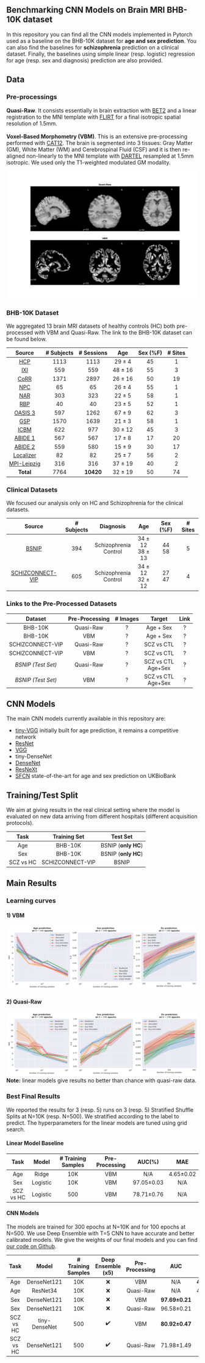 
## Benchmarking CNN Models on Brain MRI BHB-10K dataset

In this repository you can find all the CNN models implemented in Pytorch used as a baseline on the 
BHB-10K dataset for **age and sex prediction**. You can also find the baselines for **schizophrenia** prediction
on a clinical dataset. Finally, the baselines using simple linear (resp. logistic) regression for age
(resp. sex and diagnosis) prediction are also provided.

## Data 
### Pre-processings

**Quasi-Raw**. It consists essentially in brain extraction with [BET2](http://poc.vl-e.nl/distribution/manual/fsl-3.2/bet2) 
and a linear registration to the MNI template with [FLIRT](https://fsl.fmrib.ox.ac.uk/fsl/fslwiki/FLIRT) for a final 
isotropic spatial resolution of 1.5mm.\
\
**Voxel-Based Morphometry (VBM)**. This is an extensive pre-processing performed with [CAT12](http://www.neuro.uni-jena.de/cat/). 
The brain is segmented into 3 tissues: Gray Matter (GM), White Matter (WM) and Cerebrospinal Fluid (CSF) and it is then re-aligned 
non-linearly to the MNI template with [DARTEL](https://pubmed.ncbi.nlm.nih.gov/17761438) resampled at 1.5mm isotropic.
 We used only the T1-weighted modulated GM modality.  

![Alt text](images/cat12_quasi_raw_examples.png)


### BHB-10K Dataset 

We aggregated 13 brain MRI datasets of healthy controls (HC) both pre-processed with VBM and Quasi-Raw.
The link to the BHB-10K dataset can be found below. 

**Source**  | **# Subjects**  | **# Sessions** | **Age** | **Sex (\%F)** | **# Sites**
:---: | :---: | :---: | :---: | :---: | :---: | 
[HCP](https://www.humanconnectome.org/study/hcp-young-adult)  | 1113 | 1113 | 29 ± 4 | 45 | 1
[IXI](http://brain-development.org/ixi-dataset) | 559 | 559 | 48 ± 16 | 55 | 3 
[CoRR](https://www.nitrc.org/projects/fcon_1000) | 1371 | 2897 | 26 ± 16 | 50 | 19
[NPC](https://openneuro.org/datasets/ds002330/versions/1.1.0) | 65 | 65 | 26 ± 4 | 55 | 1
[NAR](https://openneuro.org/datasets/ds002345/versions/1.0.1) | 303 | 323 | 22 ± 5 | 58 | 1
[RBP](https://openneuro.org/datasets/ds002247/versions/1.0.0) | 40 | 40 | 23 ± 5 | 52 | 1
[OASIS 3](https://www.oasis-brains.org) | 597 | 1262 | 67 ± 9 | 62 | 3
[GSP](https://dataverse.harvard.edu/dataset.xhtml?persistentId=doi:10.7910/DVN/25833) | 1570 | 1639 | 21 ± 3 | 58 | 1
[ICBM](https://ida.loni.usc.edu) | 622 | 977 | 30 ± 12 | 45 | 3
[ABIDE 1](http://fcon_1000.projects.nitrc.org/indi/abide) | 567 | 567 | 17 ± 8 | 17 | 20
[ABIDE 2](http://fcon_1000.projects.nitrc.org/indi/abide) | 559 | 580 | 15 ± 9 | 30 | 17
[Localizer](http://brainomics.cea.fr/localizer/localizer) | 82 | 82 | 25 ± 7 | 56 | 2
[MPI-Leipzig](https://openneuro.org/datasets/ds000221/versions/00002) | 316 | 316 | 37 ± 19 | 40 | 2
**Total** | 7764 | **10420** | 32 ± 19 | 50 | 74 


### Clinical Datasets

We focused our analysis only on HC and Schizophrenia for the clinical datasets.

**Source**  | **# Subjects** | **Diagnosis** | **Age** | **Sex (\%F)** | **# Sites**
:---: | :---: | :---: | :---: | :---: | :---: | 
[BSNIP](https://academic.oup.com/schizophreniabulletin/article/40/Suppl_2/S131/1933599)  | 394 | Schizophrenia<br>Control | 34 ± 12<br>38 ± 13  | 44<br>58  | 5 
[SCHIZCONNECT-VIP](http://schizconnect.org) | 605 | Schizophrenia<br>Control | 34 ± 12<br>32 ± 12  | 27<br>47  | 4 

### Links to the Pre-Processed Datasets

**Dataset** | **Pre-Processing** | **# Images** | **Target**|  **Link** 
|:---:|:---:|:---:|:---:|:---:|
BHB-10K |  Quasi-Raw | ?  | Age + Sex | ? |
BHB-10K | VBM | ? | Age + Sex | ? | 
SCHIZCONNECT-VIP | Quasi-Raw | ? | SCZ vs CTL | ? |
SCHIZCONNECT-VIP | VBM | ? | SCZ vs CTL | ? |
*BSNIP (Test Set)* | Quasi-Raw | ? | SCZ vs CTL<br>Age+Sex | ? |
*BSNIP (Test Set)* | VBM | ? | SCZ vs CTL<br>Age+Sex | ? |

  
## CNN Models

The main CNN models currently available in this repository are:
* [tiny-VGG](https://www.sciencedirect.com/science/article/pii/S1053811917306407) initially built for age prediction, it remains a competitive network
* [ResNet](https://arxiv.org/abs/1512.03385)
* [VGG](https://arxiv.org/abs/1409.1556)
* tiny-DenseNet
* [DenseNet](https://arxiv.org/abs/1608.06993)
* [ResNeXt](https://arxiv.org/abs/1611.05431)
* [SFCN](https://www.sciencedirect.com/science/article/pii/S1361841520302358) state-of-the-art for age and sex prediction on UKBioBank



## Training/Test Split

We aim at giving results in the real clinical setting where the model is evaluated on new data arriving from
different hospitals (different acquisition protocols). 

Task | Training Set | Test Set | 
|:---: | :---: | :---: |
Age | BHB-10K | BSNIP (**only HC**)
Sex | BHB-10K | BSNIP (**only HC**)
SCZ vs HC | SCHIZCONNECT-VIP | BSNIP 

## Main Results
### Learning curves
#### 1) VBM
![Alt text](images/learning_curves_preproc_cat12.png)
#### 2) Quasi-Raw
![Alt text](images/learning_curves_preproc_quasi_raw.png)
**Note:**  linear models give results no better than chance with quasi-raw data.


### Best Final Results

We reported the results for 3 (resp. 5) runs on 3 (resp. 5) Stratified Shuffle Splits at N=10K (resp. N=500).
We stratified according to the label to predict. The hyperparameters for the linear models are tuned using grid search. 

#### Linear Model Baseline

**Task** | **Model** | **# Training Samples**| **Pre-Processing** | **AUC**(%) | **MAE**
|:---: | :---: |:---: | :---: | :---: | :---: |
Age | Ridge | 10K |  VBM | N/A | 4.65±0.02 
Sex | Logistic | 10K | VBM  | 97.05±0.03   | N/A
SCZ vs HC | Logistic | 500 | VBM | 78.71±0.76 | N/A

 

#### CNN Models

The models are trained for 300 epochs at N=10K and for 100 epochs at N=500. We use Deep Ensemble with T=5
CNN to have accurate and better calibrated models. We give the weights of our final 
models and you can find [our code on Github](). 

**Task** | **Model** | **# Training Samples**|  **Deep Ensemble (x5)** | **Pre-Processing** | **AUC** | **MAE**|**Weights**
|:---: | :---: | :---: | :---: | :---: | :---: | :---: | :---: |
Age | DenseNet121 | 10K |  ❌ |  VBM | N/A | **4.03±0.13** | [download]()
Age | ResNet34 | 10K |  ❌ |  Quasi-Raw | N/A | 4.84±0.26 | [download]()
Sex | DenseNet121 | 10K |  ❌️ | VBM | **97.69±0.21** | N/A | [download]()
Sex | DenseNet121 | 10K |  ❌️ | Quasi-Raw | 96.58±0.21 | N/A | [download]()
SCZ vs HC | tiny-DenseNet | 500 |  ✔️ | VBM | **80.92±0.47**| N/A | [download]()
SCZ vs HC | DenseNet121 |500 |  ✔️ | Quasi-Raw | 71.98±1.49 | N/A | [download]()





